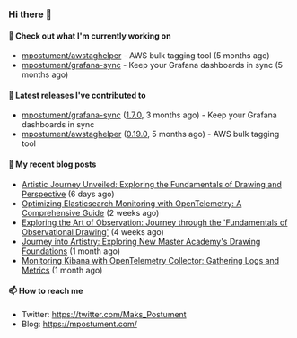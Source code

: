 ### Hi there 👋

#### 👷 Check out what I'm currently working on

- [mpostument/awstaghelper](https://github.com/mpostument/awstaghelper) - AWS bulk tagging tool (5 months ago)
- [mpostument/grafana-sync](https://github.com/mpostument/grafana-sync) - Keep your Grafana dashboards in sync (5 months ago)

#### 🔭 Latest releases I've contributed to

- [mpostument/grafana-sync](https://github.com/mpostument/grafana-sync) ([1.7.0](https://github.com/mpostument/grafana-sync/releases/tag/1.7.0), 3 months ago) - Keep your Grafana dashboards in sync
- [mpostument/awstaghelper](https://github.com/mpostument/awstaghelper) ([0.19.0](https://github.com/mpostument/awstaghelper/releases/tag/0.19.0), 5 months ago) - AWS bulk tagging tool

#### 📜 My recent blog posts

- [Artistic Journey Unveiled: Exploring the Fundamentals of Drawing and Perspective](https://mpostument.com/posts/drawing/nma/fundamentals_of_drawing_and_perspective/) (6 days ago)
- [Optimizing Elasticsearch Monitoring with OpenTelemetry: A Comprehensive Guide](https://mpostument.com/posts/programming/observability/otel-elasticsearch/) (2 weeks ago)
- [Exploring the Art of Observation: Journey through the &#39;Fundamentals of Observational Drawing&#39;](https://mpostument.com/posts/drawing/nma/fundamentals_observational_drawing/) (4 weeks ago)
- [Journey into Artistry: Exploring New Master Academy&#39;s Drawing Foundations](https://mpostument.com/posts/drawing/nma/drawing_foundations_1/) (1 month ago)
- [Monitoring Kibana with OpenTelemetry Collector: Gathering Logs and Metrics](https://mpostument.com/posts/programming/observability/otel-kibana/) (1 month ago)

#### 📫 How to reach me

- Twitter: https://twitter.com/Maks_Postument
- Blog: https://mpostument.com/
